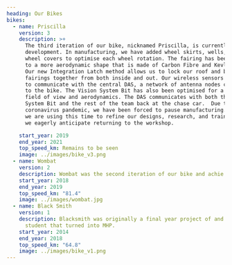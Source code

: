 ```yaml
---
heading: Our Bikes
bikes:
  - name: Priscilla
    version: 3
    description: >+
      The third iteration of our bike, nicknamed Priscilla, is currently under
      development. In manufacturing, we have added wheel skirts, wells, and
      wheel covers to optimise each wheel rotation. The fairing has been updated
      to a more aerodynamic shape that is made of Carbon Fibre and Kevlar Shell.
      Our new Integration Latch method allows us to lock our roof and base
      fairings together from both inside and out. Our wireless sensors allow us
      to communicate with the central DAS, a network of antenna nodes connected
      to the bike. The Vision System Bit has also been optimised for a better
      field of view and aerodynamics. The DAS communicates with both the Vision
      System Bit and the rest of the team back at the chase car.  Due to the
      coronavirus pandemic, we have been forced to pause manufacturing. However,
      we are using this time to refine our designs, research, and train, while
      we eagerly anticipate returning to the workshop. 

    start_year: 2019
    end_year: 2021
    top_speed_km: Remains to be seen
    image: ../images/bike_v3.png
  - name: Wombat
    version: 2
    description: Wombat was the second iteration of our bike and achie
    start_year: 2018
    end_year: 2019
    top_speed_km: "81.4"
    image: ../images/wombat.jpg
  - name: Black Smith
    version: 1
    description: Blacksmith was originally a final year project of and engineering
      student that turned into MHP.
    start_year: 2014
    end_year: 2018
    top_speed_km: "64.8"
    image: ../images/bike_v1.png
---
```

